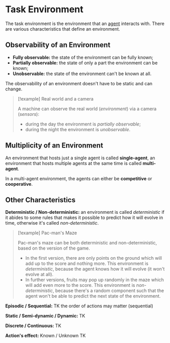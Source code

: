 # Task Environment

The task environment is the environment that an [agent](/AI%20and%20ML/Unit%201/Agent.md) interacts with. There are various characteristics that define an environment.

## Observability of an Environment

- **Fully observable:** the state of the environment can be fully known;
- **Partially observable:** the state of only a part the environment can be known;
- **Unobservable:** the state of the environment can't be known at all.

The observability of an environment doesn't have to be static and can change.

> [!example] Real world and a camera
> 
> A machine can observe the real world (*environment*) via a camera (*sensors*):
> - during the day the environment is *partially observable*;
> - during the night the environment is *unobservable*.

## Multiplicity of an Environment

An environment that hosts just a single agent is called **single-agent**, an environment that hosts multiple agents at the same time is called **multi-agent**.

In a multi-agent environment, the agents can either be **competitive** or **cooperative**.

## Other Characteristics

**Deterministic / Non-deterministic:** an environment is called *deterministic* if it abides to some rules that makes it possible to predict how it will evolve in time, otherwise it's called *non-deterministic*.

> [!example] Pac-man's Maze
> 
> Pac-man's maze can be both deterministic and non-deterministic, based on the version of the game.
> 
> - In the first version, there are only points on the ground which will add up to the score and nothing more. This environment is *deterministic*, because the agent knows how it will evolve (it won't evolve at all).
> - In further versions, fruits may pop up randomly in the maze which will add even more to the score. This environment is *non-deterministic*, because there's a random component such that the agent won't be able to predict the next state of the environment.

**Episodic / Sequential:** TK the order of actions may matter (sequential)

**Static / Semi-dynamic / Dynamic:** TK

**Discrete / Continuous:** TK

**Action's effect:** Known / Unknown TK
